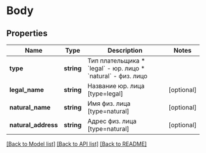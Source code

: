 # Body

## Properties
Name | Type | Description | Notes
------------ | ------------- | ------------- | -------------
**type** | **string** | Тип плательщика  * &#x60;legal&#x60; - юр. лицо * &#x60;natural&#x60; - физ. лицо | 
**legal_name** | **string** | Название юр. лица [type&#x3D;legal] | [optional] 
**natural_name** | **string** | Имя физ. лица [type&#x3D;natural] | [optional] 
**natural_address** | **string** | Адрес физ. лица [type&#x3D;natural] | [optional] 

[[Back to Model list]](../README.md#documentation-for-models) [[Back to API list]](../README.md#documentation-for-api-endpoints) [[Back to README]](../README.md)


